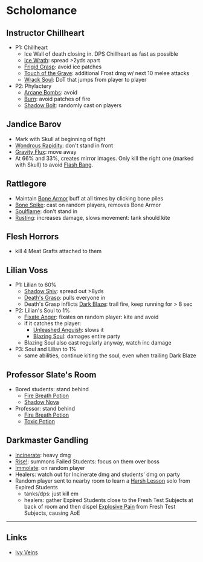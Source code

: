 # Scholomance

## Instructor Chillheart
* P1: Chillheart
    * Ice Wall of death closing in. DPS Chillheart as fast as possible
    * [Ice Wrath](http://www.wowhead.com/spell=111610): spread >2yds apart
    * [Frigid Grasp](http://www.wowhead.com/spell=114886): avoid ice patches
    * [Touch of the Grave](http://www.wowhead.com/spell=111224): additional Frost dmg w/ next 10 melee attacks
    * [Wrack Soul](http://www.wowhead.com/spell=111631): DoT that jumps from player to player
* P2: Phylactery
    * [Arcane Bombs](http://www.wowhead.com/spell=113859): avoid
    * [Burn](http://www.wowhead.com/spell=120027): avoid patches of fire
    * [Shadow Bolt](http://www.wowhead.com/spell=113809): randomly cast on players

## Jandice Barov
* Mark with Skull at beginning of fight
* [Wondrous Rapidity](http://www.wowhead.com/spell=114061): don't stand in front
* [Gravity Flux](http://www.wowhead.com/spell=114038): move away
* At 66% and 33%, creates mirror images. Only kill the right one (marked with Skull) to avoid [Flash Bang](http://www.wowhead.com/spell=113866).

## Rattlegore
* Maintain [Bone Armor](http://www.wowhead.com/spell=113996) buff at all times by clicking bone piles
* [Bone Spike](http://www.wowhead.com/spell=113999): cast on random players, removes Bone Armor
* [Soulflame](http://www.wowhead.com/spell=114007): don't stand in
* [Rusting](http://www.wowhead.com/spell=113765): increases damage, slows movement: tank should kite

## Flesh Horrors
* kill 4 Meat Grafts attached to them

## Lilian Voss
* P1: Lilian to 60%
    * [Shadow Shiv](http://www.wowhead.com/spell=111775): spread out >8yds
    * [Death's Grasp](http://www.wowhead.com/spell=111570): pulls everyone in
    * Death's Grasp inflicts [Dark Blaze](http://www.wowhead.com/spell=111628): trail fire, keep running for > 8 sec
* P2: Lilian's Soul to 1%
    * [Fixate Anger](http://www.wowhead.com/spell=115350): fixates on random player: kite and avoid
    * if it catches the player:
        * [Unleashed Anguish](http://www.wowhead.com/spell=111649): slows it
        * [Blazing Soul](http://www.wowhead.com/spell=111642): damages entire party
    * Blazing Soul also cast regularly anyway, watch inc damage
* P3: Soul and Lilian to 1%
    * same abilities, continue kiting the soul, even when trailing Dark Blaze

## Professor Slate's Room
* Bored students: stand behind
    * [Fire Breath Potion](http://www.wowhead.com/spell=114872)
    * [Shadow Nova](http://www.wowhead.com/spell=114864)
* Professor: stand behind
    * [Fire Breath Potion](http://www.wowhead.com/spell=114872)
    * [Toxic Potion](http://www.wowhead.com/spell=114873)

## Darkmaster Gandling
* [Incinerate](http://www.wowhead.com/spell=113136): heavy dmg
* [Rise!](http://www.wowhead.com/spell=113143): summons Failed Students: focus on them over boss
* [Immolate](http://www.wowhead.com/spell=113141): on random player
* Healers: watch out for Incinerate dmg and students' dmg on party
* Random player sent to nearby room to learn a [Harsh Lesson](http://www.wowhead.com/spell=113395) solo from Expired Students
    * tanks/dps: just kill em
    * healers: gather Expired Students close to the Fresh Test Subjects at back of room and then dispel [Explosive Pain](http://www.wowhead.com/spell=113312) from Fresh Test Subjects, causing AoE

----

## Links
* [Ivy Veins](http://www.icy-veins.com/scholomance-wow-heroic-dungeon-guide)
